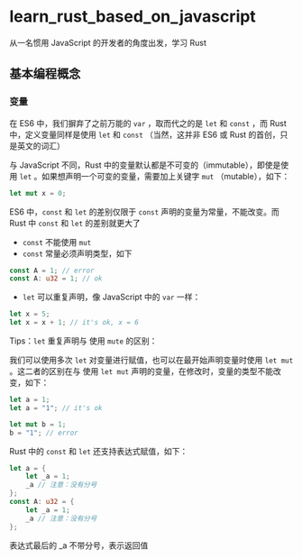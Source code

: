 # learn_rust_based_on_javascript

从一名惯用 JavaScript 的开发者的角度出发，学习 Rust

## 基本编程概念

### 变量

在 ES6 中，我们摒弃了之前万能的 `var` ，取而代之的是 `let` 和 `const` ，而 Rust 中，定义变量同样是使用 `let` 和 `const` （当然，这并非 ES6 或 Rust 的首创，只是英文的词汇）

与 JavaScript 不同，Rust 中的变量默认都是不可变的（immutable），即使是使用 `let` 。如果想声明一个可变的变量，需要加上关键字 `mut` （mutable），如下：

```rust
let mut x = 0;
```

ES6 中，`const` 和 `let` 的差别仅限于 `const` 声明的变量为常量，不能改变。而 Rust 中 `const` 和 `let` 的差别就更大了

- `const` 不能使用 `mut`
- `const` 常量必须声明类型，如下

```rust
const A = 1; // error
const A: u32 = 1; // ok
```

- `let` 可以重复声明，像 JavaScript 中的 `var` 一样：

```rust
let x = 5;
let x = x + 1; // it's ok, x = 6
```

Tips：`let` 重复声明与 使用 `mute` 的区别：

我们可以使用多次 `let` 对变量进行赋值，也可以在最开始声明变量时使用 `let mut` 。这二者的区别在与 使用 `let mut` 声明的变量，在修改时，变量的类型不能改变，如下：

```rust
let a = 1;
let a = "1"; // it's ok

let mut b = 1;
b = "1"; // error
```

Rust 中的 `const` 和 `let` 还支持表达式赋值，如下：

```rust
let a = {
    let _a = 1;
    _a // 注意：没有分号 
};
const A: u32 = {
    let _a = 1;
    _a // 注意：没有分号
};
```

表达式最后的 _a 不带分号，表示返回值